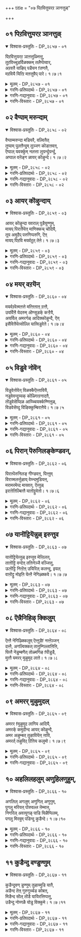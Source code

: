 +++
title = "०७ पिऱवित्तुयरऱ ञानत्तुळ्"

+++


## ०१ पिऱवित्तुयरऱ ञानत्तुळ्

<details open><summary>विश्वास-प्रस्तुतिः - DP_२८५७ - ०१</summary>

पिऱवित्तुयरऱ ञाऩत्तुळ्निऩ्ऱु,  
तुऱविच्चुडर्विळक्कम् तलैप्पॆय्वार्,  
अऱवऩै याऴिप् पडैयन fतणऩै,  
मऱवियै यिऩ्ऱि मऩत्तुवैप् पारे। १।७।१
</details>

<details><summary>मूलम् - DP_२८५७ - ०१</summary>

पिऱवित्तुयरऱ ञाऩत्तुळ्निऩ्ऱु,  
तुऱविच्चुडर्विळक्कम् तलैप्पॆय्वार्,  
अऱवऩै याऴिप् पडैयन fतणऩै,  
मऱवियै यिऩ्ऱि मऩत्तुवैप् पारे। १।७।१
</details>

<details><summary>गरणि-प्रतिपदार्थः - DP_२८५७ - ०१</summary>

पिऱवि = पुनर्जन्मद, तुयर् = दुःखवन्नु, अऱ = नीगिसुवुदक्कागि, ञानत्तुळ् = ज्ञानमार्गदल्लि, निन्ऱु = निन्तु, तुऱवि शुडर् = त्याग \(सन्यास\)वॆम्ब, सूर्यन, विळक्कम् = प्रकाशवन्नु, तलैपॆय् वार् = हरिसुववरु, अऱवनै = सकलसद्गुणसम्पन्ननन्नु, आऴिपडै = चक्रायुधधारियन्नु, अन्दणनै = परिशुद्धनू, दयापूर्णनू, कृपाळुवू आद = भगवन्तनन्नु, मऱवियै इन्ऱि = मरॆयदन्तॆ, मनत्तु = मनस्सिनल्लि, वैप्पारे = इरिसिकॊण्डिरुववरे. 
</details>

<details><summary>गरणि-गद्यानुवादः - DP_२८५७ - ०१</summary>

पुनर्जन्मद दुःखवन्नु नीगिसुवुदक्कागि ज्ञानमार्गवन्नु हिडिदु त्यागवॆम्ब \(सन्यासवॆम्ब\) सूर्यन प्रभॆयन्नु हरिसुववरु सकलसद्गुणसम्पनन्नू, चक्रायुधधारियू, परिशुद्धनू दयापूर्णनू परमकृपाळुवू आद भगवन्तनन्नु मरॆयदन्तॆ मनदल्लिरिसिकॊण्डिरुववरे.
</details>

<details><summary>गरणि-विस्तारः - DP_२८५७ - ०१</summary>

ज्ञानमार्गवन्नु हिडिदु भगवन्तनन्नु उपासिसुवुदेकॆ? सांसारिकवाद \(प्रापञ्चिकवाद\) तॊडकुगळन्नु तन्दॊड्डुव ऎल्लवन्नू बिट्टुकॊट्टु, त्यागिगळागि, सन्यासिगळागि इद्दुकॊण्डु, ऎडॆबिडदॆ भगवन्तन गुणस्वभावातिशयगळन्नु कुरितु चिन्तिसुत्ता कालकळॆयुवुदेकॆ? भक्ति, कर्म मार्गगळन्तॆ ज्ञानमार्गदिन्दलू सह भगवन्तनन्नु आश्रयिसि, उपासिसि, पुनर्जन्मद दुःखसङ्कटगळिन्द मुक्तरागबेकॆन्दे अल्लवे? मार्गयावुदे आगलि, भगवन्तनन्नु आश्रयिसि, अवन कृपॆगॆ पात्ररागुव हॊरतु, पुनर्नज्मद सङ्कट नीगुवुदिल्ल – ऎन्नुत्तारॆ, आळ्वाररु. 

त्याग, सन्यासगळन्नु सूर्यनिगॆ होलिसलागिदॆ. सूर्यनु तन्न प्रभॆयन्नु हरडि, लोकवन्नु बॆळगिसुवन्तॆ, चटुवटिकॆयल्लि तॊडगिसुवन्तॆ, त्याग सन्यासगळु पवित्र जीवनवन्नु लोकक्कॆ प्रकटगॊळिसि, मार्गदर्शकगळागुत्तवॆ.
</details>

## ०२ वैप्पाम् मरुन्दाम्

<details open><summary>विश्वास-प्रस्तुतिः - DP_२८५८ - ०२</summary>

वैप्पाम्मरुन्दा मडियरै, वल्विऩैत्  
तुप्पाम् पुलऩैन्दुम् तुञ्जग कॊडाऩवऩ्,  
ऎप्पाल् यवर्क्कुम् नलत्ता लुयर्न्दुयर्न्दु,  
अप्पाल वऩॆङ्ग ळायर् कॊऴुन्दे। १।७।२
</details>

<details><summary>मूलम् - DP_२८५८ - ०२</summary>

वैप्पाम्मरुन्दा मडियरै, वल्विऩैत्  
तुप्पाम् पुलऩैन्दुम् तुञ्जग कॊडाऩवऩ्,  
ऎप्पाल् यवर्क्कुम् नलत्ता लुयर्न्दुयर्न्दु,  
अप्पाल वऩॆङ्ग ळायर् कॊऴुन्दे। १।७।२
</details>

<details><summary>गरणि-प्रतिपदार्थः - DP_२८५८ - ०२</summary>

वैप्पु आम् = सकलैश्वर्य निधियागिरुववनु, मरुन्दु आम् = \(पुनर्जन्मवॆम्ब\) \(रोगक्कॆ\) सिद्धौषधियागिरुववनु, अडियरै = आश्रितर, वल् विनै = क्रूरपापगळिगॆ \(कर्मगळॆम्ब रोगक्कॆ\), तुप्पु आम् = बलवाद \(दृढवाद\) आधारवागिरुववनु, पुलन् ऐन्दुम् = पञ्चेन्द्रियगळन्नु \(इन्द्रियगळु ऐदन्नू\), तुञ्जक्कॊडान् = निद्रिसलु \(सोमारियागलु\) अवकाशकॊडुवुदिल्ल, अवन् = अवनु, ऎप्पाल् = ऎल्ल कडॆगळल्लू \(ऎल्लॆल्लि नोडिदरू\), यावर् क्कूम् = यारिगू \(ऎल्लरिगू\), नलत्ताल् = स्वभावदिन्द \(हिरिमॆयिन्द\), उयर्न्दु उयर्न्दु = अत्यन्त उन्नतवागि, अप्पाल् = ऎटुकदवनागिद्दानॆ, अवन = अवनु, ऎङ्गळ् = नम्मवराद, आयर् = गोपालर \(गोवळर – गॊल्लर\), कॊऴुन्दे = मगुवे\! 
</details>

<details><summary>गरणि-गद्यानुवादः - DP_२८५८ - ०२</summary>

सकलैश्वर्यनिधियागिद्दानॆ. आश्रितर क्रूरकर्मगळॆम्ब रोगक्कॆ सिद्धौषधियागिद्दानॆ. दृढवाद आधारवागिद्दानॆ. इन्द्रियगळु ऐदन्नू निद्रिसलु \(सोमारियागलु\) अवकाश कॊडुवुदिल्ल. अवनु तन्न हिरिमॆयिन्द, गुणस्वभावगळिन्द अत्यन्त उन्नतनागि ऎल्ल कडॆगळल्लू यारिगू ऎटुकदवनागिद्दानॆ. आदरू, अवनु नम्मवराद गोवळर मगुवे\! 
</details>

<details><summary>गरणि-विस्तारः - DP_२८५८ - ०२</summary>

हिन्दिन पाशुरदल्लि ज्ञानमार्गवन्नु हिडिदवरू सह भगवन्तनन्नु आश्रयिसि, ऎडॆबिडदॆ चिन्तिसुत्तारॆ ऎन्दु हेळलायितु. अदक्कॆ कारणवेनॆन्दु ई पाशुरदल्लि सूचिसलागुत्तदॆ.

भगवन्तनु तन्न विशिष्टवाद परत्वगुणगळिन्द ऎन्थ ज्ञानिगादरू सुलभवागि ऎटुकलारदष्टु उन्नतनागिद्दानॆ. ज्ञानमार्गदिन्द अवनन्नु अरितुकॊळ्ळलु, अवनन्नु सेरलु प्रयत्निसिदष्टू अवनु इन्नष्टु दूर सरियुत्तानॆ. इन्थ हिरिमॆय भगवन्तनिगॆ मत्तॆ कॆलवु गुणस्वभावगळिवॆ. आश्रितर विषयदल्लि अवन वात्सल्यक्कॆ मितियिल्ल. अवर अतिक्रूरवाद पापगळन्नॆल्ला तॊडॆदुहाकुत्तानॆ. सकलैश्वर्यनिधियाद्दरिन्द आश्रितर इष्टार्थगळॆल्लवन्नू नॆरवेरिसुत्तानॆ. अवरिगॆ दृढवाद आधारवागिरुत्तानॆ. अवर इन्द्रियगळन्नु चुरुकुगॊळिसि, अवरु आत्मोद्धारदत्त चलिसुवन्तॆ माडुत्तानॆ. अवनॆष्टु सुलभनु\! ऎष्टु सौशील्यवन्तनु\! ऎष्टु उदारि\! ऎन्थ उपकारि\! आद्दरिन्दलॆ, नम्मवरे आद, ऎन्दरॆ, सामान्यमानवरे आद, गोवळ मनॆय मगुवागि, ऎल्लरिगू अत्यन्त प्रियनागि बॆळॆदवनल्लवे स्वामि\!
</details>

## ०३ आयर् कॊऴुन्दाय्

<details open><summary>विश्वास-प्रस्तुतिः - DP_२८५९ - ०३</summary>

आयर् कॊऴुन्दा यवराल् पुडैयुण्णुम्,  
मायप् पिराऩैयॆऩ् माणिक्कच् चोदियै,  
तूय अमुदैप् परुगिप्परुगि, ऎऩ्  
मायप् पिऱवि मयर्वऱुत् तेऩे। १।७।३
</details>

<details><summary>मूलम् - DP_२८५९ - ०३</summary>

आयर् कॊऴुन्दा यवराल् पुडैयुण्णुम्,  
मायप् पिराऩैयॆऩ् माणिक्कच् चोदियै,  
तूय अमुदैप् परुगिप्परुगि, ऎऩ्  
मायप् पिऱवि मयर्वऱुत् तेऩे। १।७।३
</details>

<details><summary>गरणि-प्रतिपदार्थः - DP_२८५९ - ०३</summary>

आयर् कॊऴुन्दु आय् = गोवळर मगुवागि, अवराल् = अवरिन्द, पुडै उण्णुम् = हॊडॆतवन्नु तिन्नुव, मायम् पिरानै= आश्चर्यकारकनाद स्वामियन्नु, ऎन् = नन्न, माणिक्कम् = रत्नवन्नु, शोदियै = ज्योतिस्वरूपनन्नु, तूय = परिशुद्धवाद, अमुदै = अमृतवन्नु, परुहिपरुहि = कुडिदुकुडिदु \(चॆन्नागि अनुभविसिस्\), ऎन् = नन्न, मायम् = अज्ञानदिन्द बन्द \(भ्रान्तिरूपवाद\), पिऱवि = हुट्टु ऎम्ब, मयर् वु = मङ्कुतनवन्नु, अऱुत्तेने = कडिदुहाकिद्देनॆ. 
</details>

<details><summary>गरणि-गद्यानुवादः - DP_२८५९ - ०३</summary>

गोवळरमगुवागि, अवरिन्द हॊडॆतवन्नुण्णुव आश्चर्यकारकनाद स्वामियन्नु, नन्न अनर्घरत्नवन्नु, ज्योतिस्वरूपनन्नु, परिशुद्धवाद अमृतवन्नु कुडिदुकुडिदु \(चॆन्नागि अनुभविसि\), नन्न भ्रान्तिरूपवाद \(अज्ञानदिन्द बन्द\) हुट्टु ऎम्ब मङ्कुतनवन्नु कडिदुहाकिद्देनॆ. 
</details>

<details><summary>गरणि-विस्तारः - DP_२८५९ - ०३</summary>

आळ्वाररु हेळुत्तारॆ- ज्ञानमार्गक्कॆ सुलभवागि ऎटुकदवनाद सर्वेश्वरनु अत्यन्त सौलभ्यगुणवुळ्ळवनाद्दरिन्दले, सामान्यमानव कुलद गोवळर मगनागि, नन्दगोकुलदल्लि, तानु माडिद विचित्र चेष्टॆगळिगागि गॊल्लतियरिन्द एटु तिन्दनल्लवे? अत्याश्चर्यकरनाद नन्न आ स्वामिये अनर्घरत्नद दिव्यप्रभॆयन्तॆ ज्योतिस्वरूपनागिद्दानॆ. अवनु परिशुद्धवाद अमृतदन्तॆ. साटियिल्लद अवन गुणातिशयगळन्नु ऎडॆबिडदॆ अनुभविसिद्दरिन्द, अज्ञानदिन्द उण्टाद भ्रान्तिरूपवाद पुनर्जन्मवॆम्ब मङ्कुतनवन्नु \(मायॆयन्नु\) नानु होगलाडिसिकॊण्डिद्देनॆ. 

भगवन्तनन्नु अनन्यवागि आश्रयिसि पडॆयतक्कद्दु ऎन्दरॆ अमरत्ववन्नु. ’अदन्नु नानु पडॆदुकॊण्डॆ’ ऎन्नुत्तारॆ आळ्वाररु इल्लि.
</details>

## ०४ मयर् वऱयॆन्

<details open><summary>विश्वास-प्रस्तुतिः - DP_२८६० - ०४</summary>

मयर्वऱवॆऩ्मऩत्ते मऩ्ऩिऩाऩ् ऱऩ्ऩै,  
उयर्विऩै येदरुम् ऒण्सुडर्क् कऱ्ऱैयै,  
अयर्विल् अमरर्गळ् आदिक्कॊऴुन्दै, ऎऩ्  
इसैविऩैयॆऩ्सॊल्लि याऩ्विडुवेऩे। १।७।४
</details>

<details><summary>मूलम् - DP_२८६० - ०४</summary>

मयर्वऱवॆऩ्मऩत्ते मऩ्ऩिऩाऩ् ऱऩ्ऩै,  
उयर्विऩै येदरुम् ऒण्सुडर्क् कऱ्ऱैयै,  
अयर्विल् अमरर्गळ् आदिक्कॊऴुन्दै, ऎऩ्  
इसैविऩैयॆऩ्सॊल्लि याऩ्विडुवेऩे। १।७।४
</details>

<details><summary>गरणि-प्रतिपदार्थः - DP_२८६० - ०४</summary>

मयर् वु = अज्ञानवु, अऱ = तॊलगिसुवन्तॆ, ऎन् मनत्ते = नन्न मनदल्लि, मन्नि नान् तन्नै = नॆलसिरुववनागि, उयर् विनैये = श्रेष्ठवाद \(महोन्नतवाद\) कर्मगळन्ने, तरुम् = उण्टुमाडुव, ऒण् शुडर् कट्रैयै = साटियिल्लद तेजोराशियन्नु, अयर् वु इल् = मरॆवु ऎम्बुदे इल्लद, अमरर् हळ् = नित्यसूरिगळ, आदिकॊऴुन्दै = \(आदिकारणनाद\) मूल शिशुवन्नु, ऎनिशैविनै = ननगॆ तक्क सामर्थ्यवित्तवनन्नु, ऎन् शॊल्लि = याव कॊरतॆयन्नु हेळि \(एनन्नु हेळि\), यान् = नानु, विडुवेनो = बिट्टुबिडबल्लॆने? \(बिट्टुबिडलि\). 
</details>

<details><summary>गरणि-गद्यानुवादः - DP_२८६० - ०४</summary>

नन्न अज्ञानवु तॊलगुवन्तॆ नन्न मनदल्लि नॆलसिरुववनागि, महोन्नतवाद कर्मगळन्ने उण्टु माडुव साटियिल्लद तेजोराशियन्नु, मरॆवु ऎम्बुदे इल्लद नित्यासूरिगळिगॆ आदिकारणनाद \(मूल\) शिशुवन्नु, ननगॆ तक्क सामर्थ्यवन्नु इत्तवनन्नु, एनन्नु हेळि नानु बिट्टुबिडलि\! 
</details>

<details><summary>गरणि-विस्तारः - DP_२८६० - ०४</summary>

“नन्न अज्ञान तॊलगुवन्तॆ..................” – हुट्टु सावुगळ जीवनदल्लि बिद्दु, पापगळन्नु माडुत्ता, पुनर्जन्म पडॆयुत्ता, मत्तॆ पापमाडुत्ता, उज्जीवन मार्गवे तिळियदन्तॆ तॊळलुत्तिरुवुदे अज्ञान. भगवच्चिन्तनॆगॆ अनुकूल अवतारगळु दॊरॆतरॆ मात्रवे ई अज्ञान तॊलगुवुदु. वास्तववागि, भगगवच्चिन्तनॆ माडबेकॆम्ब मनस्से उज्जीवनगॊळ्ळुव ज्ञान. भगवन्तनु तन्न अन्तरङ्गदल्लिद्दानॆन्दु दृढवागि नम्बुवुदे ज्ञान. हीगॆ भगवन्तन उपकार. 

“महोन्नत कर्म ..................राशियन्नु” – भगवन्तनन्नु ऒलिसिकॊळ्ळुव, अवनन्नु सेरुवुदक्कॆ अवकाशवन्नु कल्पिसुव कर्मगळु उन्नत \(श्रेष्ठवाद\) कर्मगळु. अवु ज्ञान, भक्ति, वैराग्यगळु. प्रापञ्चिक आसक्तियन्नु तॊलगिसि, भगवन्तनत्त सॆळॆदॊय्यतक्कवु इवु. 

भगवन्तनन्नु यावुदक्कू होलिसलु साध्यवागदन्थ तेजस्सिन राशियन्नागि इल्लि हेळलागिदॆ. 

“नन्गॆ तक्क सामर्थ्यवन्नु .................” – भगवन्तनन्नु सेरुवुदक्कू, अवन नित्यकैङ्कर्यदल्लि तॊडगुवुदक्कॆ अनुकूलिसुवन्तॆ ज्ञान, भक्ति, वैराग्यगळु नन्नल्लि हॆच्चुवन्तॆ, अवनन्नु ऎडॆबिडदॆ भक्ति माडलु ननगॆ तक्क सामर्थ्यवन्नु दॊरकिसिकॊट्टवनु अवने.

आळ्वाररु हेळुत्तारॆ- इन्द्रियगळ वशवागिरुव नन्न मनस्सिन अज्ञानवन्नु तॊलगिसुवुदक्कागिये भगवन्तनु नन्न अन्तरङ्गदल्लि नॆलसिद्दानॆ. ज्ञान भक्ति वैराग्यगळु नन्नल्लि हॆच्चुवन्तॆ माडुव अद्वितीयवाद तेजोराशियागिद्दानॆ. परमपदवासिगळाद नित्यसूरिगळिगू सह अवनु मूलकारणने. अवनन्नु सेरि, अवन नित्यकैङ्कर्यदल्लि तॊडगुवन्तॆ ननगॆ तक्कद्दाद ज्ञान, भक्ति, वैराग्यगळ सामर्थ्यवन्नु दॊरकिसिकॊट्टिद्दानॆ. महोपकारियाद आ भगवन्तन याव कॊरतॆयन्नु ऎत्ति हिडियुत्ता, नानु अवन चिन्तनॆयन्नु मरॆतुबिडलि.
</details>

## ०५ विडुवे नोवॆन्

<details open><summary>विश्वास-प्रस्तुतिः - DP_२८६१ - ०५</summary>

विडुवेऩोवॆऩ् विळक्कैऎऩ्ऩावियै,  
नडुवेवन्दुय्यक् कॊळ्गिऩ्ऱनादऩै,  
तॊडुवेसॆय्दिळ आय्च्चियर्क्कण्णिऩुळ्,  
विडवेसॆय्दु विऴिक्कुम्बिराऩैये। १।७।५
</details>

<details><summary>मूलम् - DP_२८६१ - ०५</summary>

विडुवेऩोवॆऩ् विळक्कैऎऩ्ऩावियै,  
नडुवेवन्दुय्यक् कॊळ्गिऩ्ऱनादऩै,  
तॊडुवेसॆय्दिळ आय्च्चियर्क्कण्णिऩुळ्,  
विडवेसॆय्दु विऴिक्कुम्बिराऩैये। १।७।५
</details>

<details><summary>गरणि-प्रतिपदार्थः - DP_२८६१ - ०५</summary>

विडुवेनो = बिट्टुबिडुवॆनॆ? ऎन् विळक्कै = नन्न दीपवन्नु, ऎन् आवियै = नन्न प्राणवन्नु, नडुवॆ वन्दु = इद्दक्किद्दन्तॆ बन्दु, उय्यक्कॊळ् हिन्ऱ = उज्जीवनगॊळिसुव, नादनै = नाथनन्नु, तॊडुवे शॆय्दु = कपटवन्नु माडि, इळ आय् च्चियर् = ऎळॆय यौवनद गोपियर, कण्णिनुळ् = कण्णुगळल्लि \(ऎदुरल्लि\), विडवे शॆय्दु = मोहिसुवन्तॆ माडि, विऴिक्कूम् = हाडि करॆयुव, पिरानैये = सर्वेश्वरनन्ने. 
</details>

<details><summary>गरणि-गद्यानुवादः - DP_२८६१ - ०५</summary>

नन्न \(ज्ञान\)दीपवन्नु, नन्न प्राणवन्नु, इद्दक्किद्दन्तॆ बन्दु उज्जीवनगॊळिसुव नाथनन्नु, कपटवन्नु माडि ऎळॆय यौवनद गोपियर ऎदुरल्लि मोहिसुवन्तॆ माडि, हाडि, करॆयुव सर्वेष्वरनन्ने नानु बिट्टिबिडुवॆने? 
</details>

<details><summary>गरणि-विस्तारः - DP_२८६१ - ०५</summary>

आळ्वाररु हेळुत्तारॆ- नन्नल्लि तुम्बिकॊण्डिद्द अज्ञानवॆम्ब कग्गत्तलॆयन्नु ओडिसिबिट्ट ज्ञानज्योतियागिद्दानॆ भगवन्त. नन्न प्राणवे अवनागिद्दानॆ. अवने नन्न स्वामियागि, नन्न मेलॆ कृपॆगॊण्डु इद्दक्किद्दन्तॆ नन्न अन्तरङ्गवन्नु प्रवेशिसिद्दानॆ. अल्लिये नॆलसि, शाश्वतवागि नन्नन्नु उज्जीवनगॊळिसुत्तिद्दानॆ. हिन्दॆ, अवने दिव्यसुन्दरनाद श्रीकृष्णनागि अवतरिसि, नन्दगोकुलद ऎळॆय यौवनद गोपियर कण्णमुन्दॆ आकर्षकवाद आटगळन्नु आडुत्ता, मोहकवाद तन्न कॊळलिन गानदिन्द अवरॆल्लरू मोहमुग्धरागुवन्तॆ माडिदनल्लवे\! विशिष्टवाद गुणस्वभावगळुळ्ळ आ सर्वेश्वरनन्नु नानु याव कारणदिन्द बिट्टुदूरमाडबल्लॆ?
</details>

## ०६ पिरान् पॆरुनिलङ्केण्डवन्,

<details open><summary>विश्वास-प्रस्तुतिः - DP_२८६२ - ०६</summary>

पिराऩ्पॆरुनिलङ् गीण्डवऩ्, पिऩ्ऩुम्  
विराय्मलर्त्तुऴाय् वेय्न्दमुडियऩ्,  
मरामरमॆय्द मायवऩ्, ऎऩ्ऩुळ्  
इराऩॆऩिल्बिऩ्ऩै याऩॊट्टुवेऩो। १।७।६
</details>

<details><summary>मूलम् - DP_२८६२ - ०६</summary>

पिराऩ्पॆरुनिलङ् गीण्डवऩ्, पिऩ्ऩुम्  
विराय्मलर्त्तुऴाय् वेय्न्दमुडियऩ्,  
मरामरमॆय्द मायवऩ्, ऎऩ्ऩुळ्  
इराऩॆऩिल्बिऩ्ऩै याऩॊट्टुवेऩो। १।७।६
</details>

<details><summary>गरणि-प्रतिपदार्थः - DP_२८६२ - ०६</summary>

पिरान् = सर्वेश्वरनु, पॆरुनिलम् = विस्तारवाद भूमियन्नु, कीण्डवन् = हिडिदुमेलॆत्तिदवनु, पिन्नुम् = अनन्तर, \(अल्लदॆ\), विराय् = चॆन्नागि अरळिरुव, मलर् तुऴाय् = बिरिद तुळसियन्नु, वेय्न्द = सुत्तुवरिद, मुडियान् = तलॆगूदलुळ्ळवनु, मरामरम् ऎय् द = एळु ताळॆ \(सालवृक्ष\) मरगळन्नु हॊडॆद, मायवन् = आश्चर्यकारियु, ऎन् उळ् = नन्न अन्तरङ्गदल्लि, इरान् ऎनिल् = इल्ल ऎन्दरॆ, पिन्नै = आ कूडले, यान् = नानु, ऒट्टुवेनो = ऒप्पुवॆनो? 
</details>

<details><summary>गरणि-गद्यानुवादः - DP_२८६२ - ०६</summary>

सर्वेश्वरनु, विस्तारवाद भूमियन्नु हिडिदु मेलक्कॆत्तिदवनु, अल्लदॆ, चॆन्नागि अरळि बिरितिरुव \(परिमळिसुव\) तुलसिय हारवन्नु तलॆयल्लि धरिसिरुववनु. एळु ताळॆय मरगळन्नु \(सालवृक्षगळन्नु\) हॊडॆद आश्चर्यकारियु, नन्न अन्तरङ्गदल्लि इल्ल ऎन्दरॆ, आ कूडले, नानु ऒप्पुवॆने? 
</details>

<details><summary>गरणि-विस्तारः - DP_२८६२ - ०६</summary>

“विस्तारवाद.......................मेलक्कॆत्तिदवनु” – इदु भगवन्तन महावराहावतारद हिरिमॆ. हिरण्यकशिपुविन तम्मनाद हिरण्याक्षनु भूमियन्नु अपहरिसिकॊण्डु कडलॊळक्कॆ नुग्गि, नीरिनल्लि अडगिकॊण्डनु. आग सर्वेश्वरनु महावराहनागि अवतरिसि, कडलॊळक्कॆ नुग्गि, हिरण्याक्षनन्नु हुडुकिकॊण्डु, भूमियन्नु तन्न कोरॆहल्लुगळिन्द हिडिदु मेलक्कॆत्ति अदर स्थानदल्लिरिसिदनु. 

“एळु ताळॆय.......................आश्चरकारि” – इदु भगवन्तन श्रीरामावतारद हिरिमॆ. तन्दॆय मातन्नु पालिसुवुदक्कागि, वनवासक्कॆ हॊरट रामलक्ष्मण सीतॆयरु पञ्चवटियल्लिरुवाग, रावणासुरनु सीतादेवियन्नु अपहरिसिकॊण्डु होगि लङ्कॆयल्लि आकॆयन्नु सॆरॆयल्लिट्टनु. कळॆदुहोद सीतॆयन्नु हुडुकुत्त रामलक्ष्मणरु किष्किन्धॆगॆ बन्दरु. अल्लि, रामनन्तॆ हॆण्डतियन्नू, राज्यवन्नू कळॆदुकॊण्डिद्द सुग्रीअनॊडनॆ सख्यवायितु. सुग्रीवन हिंसकनागि, महापराक्रमियागिद्द वालियन्नु कॊल्लुवुदक्कॆ तक्क सामर्थ्य तन्नल्लिदॆयॆन्दु रामनु तोरिसुवुदक्कागि, ऒन्दे बाणवन्नु प्रयोगिसि, एळु ताळॆय मरगळन्नु रन्ध्रमाडि, ’आश्चर्यकारि’ ऎनिसिकॊण्डनु. 

आळ्वाररु हेळुत्तारॆ- सर्वेश्वरनु ऎष्टु समर्थनो अष्टे आश्चर्यकारियू हौदु. हिन्दॆ, स्वामियु महावराहनागि अवतरिसि, कडलल्लि हुदुगि होगिद्द भूमियन्नु हिडिदॆत्ति अदर स्थानदल्लि निल्लिसि उपकार माडिदनु. मत्तॆ श्रीरामनागि अवतरिसि एळु ताळॆय मरगळन्नू ऒन्दे बाणदिन्दले रन्ध्रमाडिदनु. चॆन्नागि अरळि परिमळदिन्द तुम्बिरुव तुलसिय हारवन्नु तलॆयल्लि धरिसिरुव दिव्यसुन्दरनाद आ परमोपकारियु नन्न अन्तरङ्गदल्लि नॆलसिल्लवॆन्दरॆ, नानु ऒप्पुवुदे इल्ल.
</details>

## ०७ यानॊट्टियॆन्नुळ् इरुत्तुव

<details open><summary>विश्वास-प्रस्तुतिः - DP_२८६३ - ०७</summary>

याऩॊट्टियॆऩ्ऩुळ् इरुत्तुव मॆऩ्ऱिलऩ्,  
ताऩॊट्टि वन्दॆऩ् तऩिनॆञ्जै वञ्जित्तु,  
ऊऩॊट्टि निऩ्ऱॆऩ् उयिरिल् कलन्दु, इयल्  
वाऩॊट्टु मोइऩि यॆऩ्ऩै नॆगिऴ्क्कवे। १।७।७
</details>

<details><summary>मूलम् - DP_२८६३ - ०७</summary>

याऩॊट्टियॆऩ्ऩुळ् इरुत्तुव मॆऩ्ऱिलऩ्,  
ताऩॊट्टि वन्दॆऩ् तऩिनॆञ्जै वञ्जित्तु,  
ऊऩॊट्टि निऩ्ऱॆऩ् उयिरिल् कलन्दु, इयल्  
वाऩॊट्टु मोइऩि यॆऩ्ऩै नॆगिऴ्क्कवे। १।७।७
</details>

<details><summary>गरणि-प्रतिपदार्थः - DP_२८६३ - ०७</summary>

यान् = नानु, ऒट्टि= \(आश्रय बिडदन्तॆ\) अण्टिकॊण्डु, ऎन् उळ् = नन्न ऒळगडॆये, इरुत्तुवम् ऎन्ऱु = इरिसिकॊळ्ळबेकॆन्दु, इलन् = इल्ल, ताने, ऒट्टि वन्दु = सम्मतिसिबन्दु, ऎन् = नन्न, तनि = ऒण्टियाद, नॆञ्जै = मनस्सन्नु, वञ्जित्तु = वञ्चिसि \(वशपडिसिकॊण्डु\) ऊन् ऒट्टि निन्ऱ = देहवन्नु हॊन्दिकॊण्डिरुव, ऎन् = नन्न, उयिरिल् = आत्मनॊडनॆ, कलन्दु = कलॆतु, इरुव इयल् वान् = सहजसद्गुणियादवनु, ऒट्टुमो = ऒप्पुवनो, इनि = इन्नु, ऎन्नै = नन्नन्नु, नॆहिऴ् क्कवे = करुणिसदॆये इरलु. \(जारिहोगलु\). 
</details>

<details><summary>गरणि-गद्यानुवादः - DP_२८६३ - ०७</summary>

नानु \(सर्वेश्वरन\) आश्रयबिडदन्तॆ अण्टिकॊण्डु नन्न अन्तरङ्गदल्लिये इरिसिकॊळ्ळबेकॆन्दिल्ल. ताने सम्मतिसि बन्दु, नन्न ऒण्टियाद \(स्वतन्त्रवाद\) मनस्सन्नु वञ्चिसि \(वशपडिसिकॊण्डु\), देहवन्नु हॊन्दिकॊण्डिरुव नन्न आत्मदॊडनॆ कलॆतुकॊण्डिरुव सहज सद्गुणियाद अवनु नन्नन्नु करुणिसदॆये जारि होगलु ऒप्पुवने? 
</details>

<details><summary>गरणि-विस्तारः - DP_२८६३ - ०७</summary>

भगवन्तन परमौदार्यगुणवन्नु इल्लि बलु स्वारस्यवागि विवरिसलागिदॆ. चेतननन्नु उज्जीवनगॊळिसुवुदे भगवन्तन गुरु. हागॆ माडलु, भगवन्तने मुन्दॆ बिद्दु हेगॆ माडुत्तानॆम्बुदर बलु सुन्दर निरूपणॆयन्नु इल्लि काणबहुदु. 

आळ्वाररु हेळुत्तारॆ. नानु सर्वेश्वरनाद भगवन्तनन्नु आश्रयिसदवनु, दिट. अवनिगॆ ऎडॆबिडदॆ नानु अण्टिकॊण्डे इरबेकॆन्दागलि, अवनन्नु बिडदॆ नन्न अन्तरङ्गदल्लिये इरिसिकॊण्डिरबेकॆन्दागलि नानु भाविसुवुदिल्ल. नन्न मनस्सु स्वेच्छॆयिन्द ऒण्टियागिये वर्तिसलु इच्छिसुत्तदॆ. नन्न आत्मवादरो देहक्कॆ अण्टिकॊण्डिदॆ. ऎन्दरॆ, प्रापञ्चिकवाद आशॆ अभिलाषॆगळल्लि तॊडगि, देहकोरुवुदरल्लिये तृप्तिगॊळ्ळुत्तदॆ. मत्तु देहक्कॆ सम्बन्धिसिद कष्टदुःखगळन्नु अनुभविसुत्ता, अदन्ने सर्वस्ववॆन्दु भ्रान्तिगॊण्डिदॆ. आदरॆ, भगवन्तन हिरिमॆयन्नु कण्डिरा\! अवने इष्टपट्टु बन्दु नन्नल्लि सेरिकॊण्ड. नन्न चञ्चलवाद मनस्सन्नु तन्न वशमाडिकॊण्ड, देहक्कॆ अण्टिकॊण्डिद्द आत्मनॊडनॆ तानु कलॆतुकॊण्ड. देहवे तानॆम्ब भ्रान्तियन्नु तॊलगिसिद. अदन्नु उज्जीवनद दॆशॆयल्लि तिरुगिसिद. सहजवाद सकल सद्गुणगळ निधिये भगवन्त\! “अन्थ भगवन्तन नन्नल्लिल्ल, नन्निन्द हॊरटुहोगिद्दानॆ” ऎन्दु नानु भाविसिकॊण्डरू सह, परमकरुणाशालियागि अवनु नन्निन्द अगलि होगलु ऒप्पुवने? ऎन्दिगू इल्ल. नन्नन्नु अवनॊन्दिगॆ इरिसिकॊळ्ळलु अवने कृपॆमाडि ऎल्ल रीतियल्लू यत्निसुत्तानल्लवे? 

देहात्मभ्रान्तियन्नु नीगिसुवुदक्कू, मनस्सन्नु भगवन्तनत्त तिरुगिसुवुदक्कू, आत्मोद्धारक्कॆ सम्बन्धिसिद्दद्दॆल्लवन्नू माडलु यत्निसुवुदक्कू भगवन्त कृपादार्यगळु बेके बेकु ऎन्नबहुदल्लवे?
</details>

## ०८ ऎन्नैनिहिऴ् क्किलुम्

<details open><summary>विश्वास-प्रस्तुतिः - DP_२८६४ - ०८</summary>

ऎऩ्ऩै नॆगिऴ्क्किलुम् ऎऩ्ऩुडैf नऩ्ऩॆञ्जन्  
दऩ्ऩै, अगल्विक्कत् ताऩुम्गिल्लाऩिऩि,  
पिऩ्ऩै नॆडुम्बणैत् तोळ्मगिऴ fपीडुडै,  
मुऩ्ऩै यमरर् मुऴुमुद लाऩे। १।७।८
</details>

<details><summary>मूलम् - DP_२८६४ - ०८</summary>

ऎऩ्ऩै नॆगिऴ्क्किलुम् ऎऩ्ऩुडैf नऩ्ऩॆञ्जन्  
दऩ्ऩै, अगल्विक्कत् ताऩुम्गिल्लाऩिऩि,  
पिऩ्ऩै नॆडुम्बणैत् तोळ्मगिऴ fपीडुडै,  
मुऩ्ऩै यमरर् मुऴुमुद लाऩे। १।७।८
</details>

<details><summary>गरणि-प्रतिपदार्थः - DP_२८६४ - ०८</summary>

ऎन्नै = नन्नन्नु, नॆहिऴ् क्किलुम् = अगलिदरू, \(जारिदरू\), ऎन्नुडै = नन्न, नल् नॆञ्जम् तन्नै = ऒळ्ळॆय मनस्सन्नु, अहल् विक्क = अगलिसुवुदक्कॆ, तानुम् = \(सर्वसमर्थनाद\) तानू सह, किल्लान् इनि = इन्नु समर्थनागलार्‍अ, पिन्नै = नीळादेविय \(नप्पिन्नैदेविय\), नॆडु = उद्दनाद, पणै = \(बिदिरिनन्तॆ\) सरळवाद, तोळ् = तोळुगळिन्द, महिऴ् = आनन्दद, पीडु उडै = मार्दववुळ्ळवनागिरुव मुन्नै = पुरातन कालद, अमरर् = नित्यसूरिगळ, मुऴुमुदलाने = आदिमूलने. \(आदिकारणने\). 
</details>

<details><summary>गरणि-गद्यानुवादः - DP_२८६४ - ०८</summary>

नप्पिन्नैदेविय \(नीळादेविय\) उद्दनाद सरळवाद तोळुगळ आनन्दवन्नू मार्दववन्नुळ्ळवनाद, पुरातनकालद \(आदिकालद\) नित्यसूरिगळ आदिकारणने, नन्नन्नु अगलिदरू, नन्न ऒळ्ळॆय मनस्सन्नु अगलिसुवुदक्कॆ सर्वसमर्थनाद तानू सह इन्नु समर्थनागलार. 
</details>

<details><summary>गरणि-विस्तारः - DP_२८६४ - ०८</summary>

आळ्वाररु हेळुत्तारॆ- भगवन्तनु नीळादेविय ऒडॆयनागि आकॆय प्रेमालिङ्गनद आनन्दवन्नू, आकॆय निडिदाद तोळ तॆक्कॆय मार्दनवन्नू अनुभविसुत्ता, तानू स्वतः आनन्दस्वरूपनागि अत्यन्त मृदुस्वरूपनागियू इद्दानॆ. हिन्दिन कालद परम पदवासिगळ आदिकारणनू अवने. अवनु नन्नल्लि मरुकगॊळ्ळदन्तॆ, कठिणनागि, नन्नल्लि नॆलसिरलारदॆ हॊरटुहोगुत्तानॆन्दरू सह, नन्न शुद्धवाद ऒळ्ळॆय मनस्सिनल्लिये अवनु इरुत्तानॆ. अवनु सर्वसमर्थनु, दिट. आदरू सह नन्न मनदिन्द अगलिहोगुवुदक्कॆ अवनु समर्थनागलार. नन्न मनस्से अवनल्लि बन्धिसिबिडदन्तॆ इट्टुकॊण्डिरुत्तदॆ.
</details>

## ०९ अमरर् मुऴुमुदल्

<details open><summary>विश्वास-प्रस्तुतिः - DP_२८६५ - ०९</summary>

अमरर fमुऴुमुद लागिय आदियै,  
अमरर्क् कमुदीन्द आयर् कॊऴुन्दै,  
अमर अऴुम्बत् तुऴावियॆऩ् ऩावि,  
अमरर्त् तऴुविऱ् ऱिऩिय कलुमो। १।७।९
</details>

<details><summary>मूलम् - DP_२८६५ - ०९</summary>

अमरर fमुऴुमुद लागिय आदियै,  
अमरर्क् कमुदीन्द आयर् कॊऴुन्दै,  
अमर अऴुम्बत् तुऴावियॆऩ् ऩावि,  
अमरर्त् तऴुविऱ् ऱिऩिय कलुमो। १।७।९
</details>

<details><summary>गरणि-प्रतिपदार्थः - DP_२८६५ - ०९</summary>

अमरर् = नित्यसूरिगळ, मुऴु मुदल् = सम्पूर्णवागि ऎल्लक्कू कारणनु, आहिय = आगिरुव, आदियै = आदियन्नु \(आदिकारणनन्नु\), अमरर् क्कू = अमररिगॆ \(देवतॆगळिगॆ\), अमुदु = अमृतवन्नु, ईन्द = कॊट्टवनन्नु, आयर् = गोवळर, कॊऴुन्दै = मगुवनन्नु, अमर = आशॆगॊण्डु, अमिम्ब = ऒट्टागि, तुऴावि = कलकि, ऎन् आवि = नन्न आत्मवु, अमर = इन्नू चॆन्नागि \(भद्रवागि\), तऴुविट्रु =\(आशॆयिन्द\) कूडिकॊण्डितु, इनि = इन्नु, अहलुमो = अगलुवुदे? 
</details>

<details><summary>गरणि-गद्यानुवादः - DP_२८६५ - ०९</summary>

सम्पूर्णवागि नित्यसूरिगळ ऎल्लक्कू कारणनागिरुव, आदियन्नु, अमररिगॆ अमृतवन्नु \(तन्दु\) कॊट्टवनन्नु, गोवळर मगुवन्नु, आशॆगॊण्ड नन्न आत्मवु परिपूर्णवागि कलकल्पट्टु इन्नू चॆन्नागि \(भद्रवागि\) आशॆपट्टु कूडिकॊण्डिदॆ. इन्नु अगलबल्लुदे?
</details>

## १० अहलिलहलुम् अणुहिलणुहुम्,

<details open><summary>विश्वास-प्रस्तुतिः - DP_२८६६ - १०</summary>

अगलिल् अगलुम् अणुगिल् अणुगुम्,  
पुगलु मरियऩ् पॊरुवल्ल ऩॆम्माऩ्,  
निगरिल् अवऩ्पुगऴ् पाडि यिळैप्पिलम्,  
पगलु मिरवुम् पडिन्दु कुडैन्दे। १।७।१०
</details>

<details><summary>मूलम् - DP_२८६६ - १०</summary>

अगलिल् अगलुम् अणुगिल् अणुगुम्,  
पुगलु मरियऩ् पॊरुवल्ल ऩॆम्माऩ्,  
निगरिल् अवऩ्पुगऴ् पाडि यिळैप्पिलम्,  
पगलु मिरवुम् पडिन्दु कुडैन्दे। १।७।१०
</details>

<details><summary>गरणि-प्रतिपदार्थः - DP_२८६६ - १०</summary>

अहलिल् = अगलि होदरॆ मात्र, अहलुम् = अगलुवनु, अणुहिल् = बिडदॆ आश्रयिसिदरॆ, अणुहुम् = ऒन्दागि कूडिरुत्तानॆ. पुहलुम् = प्रवेशिसुवुदक्कू \(हत्तिर सेरुवुदक्कू\), अरियन् = असाध्यनु, पॊरुवु = तडॆयू, अल्लन् = आगिल्लदवनु, ऎम्मान् = नन्न स्वामियु, निहर् इलवन् = साटियिल्लदवन\(अद्वितीयन\), पुहळ् = कीर्तियन्नु हाडि, इळैप्पिलन् = बेसरविल्लदवनागिद्देनॆ, पहलुम् इरवुम् = हगलुरात्रियू, पडिन्दु = \(अड्डबिद्दु\) अनुभविसि, कुडैन्दे = मथिसिये. 
</details>

<details><summary>गरणि-गद्यानुवादः - DP_२८६६ - १०</summary>

नम्म स्वामियु अगलिहोदरॆ मात्र अगलुवनु. बिडदॆ आश्रयिसिदरॆ ऒन्दागि कूडिरुत्तानॆ. हत्तिरसेरुवुदक्कू असाध्यनागिद्दानॆ. याव तडॆ\(अड्डि\)यू इल्लदवनागिद्दानॆ. आ साटियिल्लदवन कीर्तियन्नु हगलू इरुळू हाडि, अड्डबिद्दु, अनुभविसि, मथिसिये, बेसरविल्लदवनागिद्देनॆ. 
</details>

<details><summary>गरणि-विस्तारः - DP_२८६६ - १०</summary>

आळ्वाररु हेळुत्तारॆ- भगवन्तनन्नु तात्कालिकवागि आश्रयिसुववरु, अल्पफलवन्नु पडॆदु, बळिक अवनिन्द अगलि होगुवुदरिन्दले भगवन्तनु अवरिन्द अगलि दूरवागुत्तानॆ. भगवन्तनन्नु बिडदॆ भद्रवागि आश्रयिसिरुव पादसेवकरॊडनॆ स्वामियु सदा कूडिकॊण्डिरुत्तानॆ. अवरिन्द अगलुवुदे इल्ल. स्वामिगॆ प्रतिकूलिगळू अवन हत्तिर सेरुवुदक्कू समीपिसुवुदक्कू आगदन्तॆ. अपरूपनू असाध्यनू आगिद्दानॆ. आदरॆ अनुकूलिगळिगॆ याव बगॆय अड्डि आतङ्कगळु बरदन्तॆ, माडि, अवरन्नु तन्न बळिगॆ सेरिसिकॊळ्ळुत्तानॆ. इन्थ, अद्वितीय चरित्रनाद भगवन्तन कीर्तियन्नु हगलु इरुळु ऎन्नदॆ ऎडॆबिडदॆ हाडुत्ता, अवुगळन्नु अनुभविसुत्ता, अवुगळ हिरिमॆ वैशिष्ट्यगळन्नु कुरितु मथिसुत्ता, परवशनागि, अड्डबीळुत्ता, स्वल्पवू बेसरविल्लदन्तॆ कालकळॆयुत्तिद्देनॆ.
</details>

## ११ कुडैन्दु वण्डुण्णुम्

<details open><summary>विश्वास-प्रस्तुतिः - DP_२८६७ - ११</summary>

कुडैन्दुवण् डुण्णुम् तुऴाय्मुडि याऩै,  
अडैन्द तॆऩ् गुरुगूर्च्चड कोबऩ्,  
मिडैन्द सॊल् तॊडै यायिरत्तिप्पत्तु,  
उडैन्दु नोय्गळै योडु विक्कुमे। १।७।११
</details>

<details><summary>मूलम् - DP_२८६७ - ११</summary>

कुडैन्दुवण् डुण्णुम् तुऴाय्मुडि याऩै,  
अडैन्द तॆऩ् गुरुगूर्च्चड कोबऩ्,  
मिडैन्द सॊल् तॊडै यायिरत्तिप्पत्तु,  
उडैन्दु नोय्गळै योडु विक्कुमे। १।७।११
</details>

<details><summary>गरणि-प्रतिपदार्थः - DP_२८६७ - ११</summary>

कुडैन्दु = ऒळहॊक्कु, वण्डु = दुम्बिगळु, उण्णुम् = \(मधुवन्नु\) उण्णुवन्थ, तुऴाय् = तुलसियन्नु, मुडियानै = तलॆयल्लि धरिसिरुववनन्नु, अडैन्द = पडॆदुकॊण्ड, तॆन् कुरुगूर् = सुन्दरवाद तिरुक्कूरुहूरिन, शडहोपन् = शठगोपनु, मिडैन्द =ऒट्टुगूडिसिद, शॊल् तॊडै = मातिन हारवागिरुव, आयिरत्तु = ऒन्दु साविर पाशुरगळल्लि, इपत्तु = ई हत्तु पाशुरगळू, उडैन्दु = ऒडॆदु चूरुचूरागिसि \(नाशवागिसि\), नोय् हळै = दुःखसङ्कटगळन्नु, ओडुविक्कुमे = ओडिसिबिडुत्तवॆ. 
</details>

<details><summary>गरणि-गद्यानुवादः - DP_२८६७ - ११</summary>

दुम्बिगळु ऒळहॊक्कु मधुवन्नुण्णुवन्थ तुलसिय हारवन्नु तलॆयल्लि धरिसिरुववनन्नु पडॆदुकॊण्ड सुन्दरवाद तिरुक्कूरुहूरिन शठगोपनु ऒट्टुगूडिसिद मातिन हारवागिरुव ऒन्दु साविर पाशुरगळल्लि ई हत्तु पाशुरगळु दुःखसङ्कटगळन्नु ऒडॆदु चूरुचुरागिसि ओडिसिबिडुत्तवॆ. 
</details>

<details><summary>गरणि-विस्तारः - DP_२८६७ - ११</summary>

इदु ई तिरुवाय् मॊऴिय कडॆय पाशुर. परिमळदिन्दलू मधुविनिन्दलू तुम्बिरुव मत्तु दुम्बिगळु मुसुरि, ऒळहॊक्कु मधुपान माडुत्तिरुव सुन्दरवाद तुलसिय हारवन्नु भगवन्तनु तलॆयल्लि धरिसिद्दानॆ. आ स्वामिय तिरुवडिगळिगॆ विनीतनागि ऎरगि, भक्तिपूर्णवागि अवनन्नाश्रयिसि, अवनन्नु पडॆदुकॊण्डवनु सुप्रसिद्धवाद तॆन् कुरुहूरिन शठगोपनु. अवनु भगवन्तन हिरिमॆयन्नु कुरितु हॊगळि हाडिरुवुदॆल्लवन्नू ऒट्टुगूडिसिदरॆ अवु ऒन्दु साविर पाशुरगळ मालॆयागुत्तवॆ. अदरल्लि हत्तु पाशुरगळे साकु. इवु भगवन्तनन्नु पडॆदुकॊळ्ळलिच्चिसुववरन्नु अड्डिपडिसतक्कलिच्छिसुववरन्नु अड्डिपडिसतक्क प्राप्तिप्रतिबन्धकगळन्नॆल्ला, ऎन्दरॆ, ऎल्ल बगॆय दुःखसङ्कटगळन्नू ऒडॆदु चूरुचूररु माडि ओडिसि बिडुत्तवॆ. मत्तु भगवत्प्राप्तिगॆ अनुकूलमाडिकॊडुत्तवॆ. हीगिदॆ ई तिरुवाय् मॊऴिय फलश्रुति.
</details>
